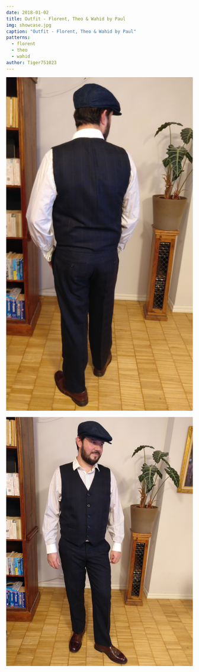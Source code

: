 ```yaml
---
date: 2018-01-02
title: Outfit - Florent, Theo & Wahid by Paul
img: showcase.jpg
caption: "Outfit - Florent, Theo & Wahid by Paul"
patterns:
  - florent
  - theo
  - wahid
author: Tiger751023
---
```


![Outfit by Paul](high_back.jpg)

![Outfit by Paul](high_front.jpg)
